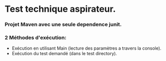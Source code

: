 # Test technique aspirateur.

### Projet Maven avec une seule dependence junit.

### 2 Méthodes d'exécution:

- Exécution en utilisant Main (lecture des paramètres a travers la console).
- Exécution du test demandé (dans le test directory).

